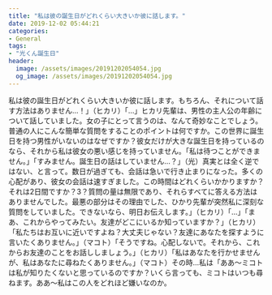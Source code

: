 ```yaml
---
title: "私は彼の誕生日がどれくらい大きいか彼に話します。"
date: 2019-12-02 05:44:21
categories:
- General
tags:
- "光くん誕生日"
header:
  image: /assets/images/20191202054054.jpg
  og_image: /assets/images/20191202054054.jpg
---
```


私は彼の誕生日がどれくらい大きいか彼に話します。もちろん、それについて話す方法はありません…！」（ヒカリ）「…」ヒカリ先輩は、男性の主人公の年齢について話していました。女の子にとって言うのは、なんて奇妙なことでしょう。普通の人にこんな簡単な質問をすることのポイントは何ですか。この世界に誕生日を持つ男性がいないのはなぜですか？彼女だけが大きな誕生日を持っているのなら、それから私は彼女の悪い感じを持っていません。「私は待つことができません。」「すみません。誕生日の話はしていません…？」（光）真実とは全く逆ではない、と言って。数日が過ぎても、会話は急いで行き止まりになった。多くの心配があり、彼女の会話は速すぎました。この時間はどれくらいかかりますか？それは2日間ですか？3？質問の量は無限であり、それらすべてに答える方法はありませんでした。最悪の部分はその理由でした、ひかり先輩が突然私に深刻な質問をしていました。できないなら、明日お伝えします。」（ヒカリ）「…」「まあ、これからやってみたい。友達がどこにいるか知っていますか？」（ヒカリ）「私たちはお互いに近いですよね？大丈夫じゃない？友達にあなたを探すように言いたくありません。」（マコト）「そうですね。心配しないで。それから、これからお友達のことをお話ししましょう。」（ヒカリ）「私はあなたを行かせませんが、私はあなたに尋ねたくありません。」（マコト）その時…私は「ああ〜ミコトは私が知りたくないと思っているのですか？いくら言っても、ミコトはいつも尋ねます。ああ〜私はこの人をどれほど嫌いなのか。
